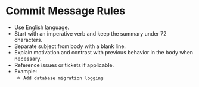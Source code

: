 # Commit Message Rules

- Use English language.
- Start with an imperative verb and keep the summary under 72 characters.
- Separate subject from body with a blank line.
- Explain motivation and contrast with previous behavior in the body when necessary.
- Reference issues or tickets if applicable.
- Example:
  - `Add database migration logging`
